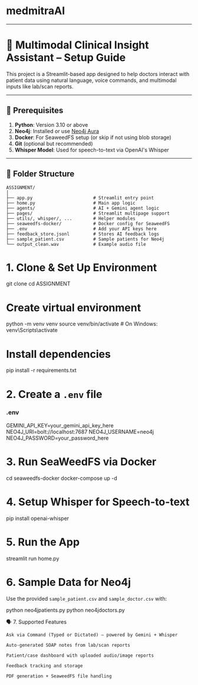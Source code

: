 # medmitraAI
---
# 🏥 Multimodal Clinical Insight Assistant – Setup Guide

This project is a Streamlit-based app designed to help doctors interact with patient data using natural language, voice commands, and multimodal inputs like lab/scan reports.

---

## 🔧 Prerequisites

1. **Python**: Version 3.10 or above
2. **Neo4j**: Installed or use [Neo4j Aura](https://neo4j.com/cloud/aura/)
3. **Docker**: For SeaweedFS setup (or skip if not using blob storage)
4. **Git** (optional but recommended)
5. **Whisper Model**: Used for speech-to-text via OpenAI's Whisper

---

## 📁 Folder Structure

```
ASSIGNMENT/
│
├── app.py                       # Streamlit entry point
├── home.py                      # Main app logic
├── agents/                      # AI + Gemini agent logic
├── pages/                       # Streamlit multipage support
├── utils/, whisper/, ...        # Helper modules
├── seaweedfs-docker/            # Docker config for SeaweedFS
├── .env                         # Add your API keys here
├── feedback_store.jsonl         # Stores AI feedback logs
├── sample_patient.csv           # Sample patients for Neo4j
└── output_clean.wav             # Example audio file

```
# 1. Clone & Set Up Environment
git clone <your-repo-url>
cd ASSIGNMENT

# Create virtual environment
python -m venv venv
source venv/bin/activate  # On Windows: venv\\Scripts\\activate

# Install dependencies
pip install -r requirements.txt

# 2. Create a ```.env``` file
### .env
GEMINI_API_KEY=your_gemini_api_key_here
NEO4J_URI=bolt://localhost:7687
NEO4J_USERNAME=neo4j
NEO4J_PASSWORD=your_password_here

# 3. Run SeaWeedFS via Docker
cd seaweedfs-docker
docker-compose up -d

# 4. Setup Whisper for Speech-to-text
pip install openai-whisper

# 5. Run the App
streamlit run home.py

# 6. Sample Data for Neo4j
Use the provided ```sample_patient.csv``` and ```sample_doctor.csv``` with:

python neo4jpatients.py
python neo4jdoctors.py

🗣️ 7. Supported Features

    Ask via Command (Typed or Dictated) — powered by Gemini + Whisper

    Auto-generated SOAP notes from lab/scan reports

    Patient/case dashboard with uploaded audio/image reports

    Feedback tracking and storage

    PDF generation + SeaweedFS file handling



